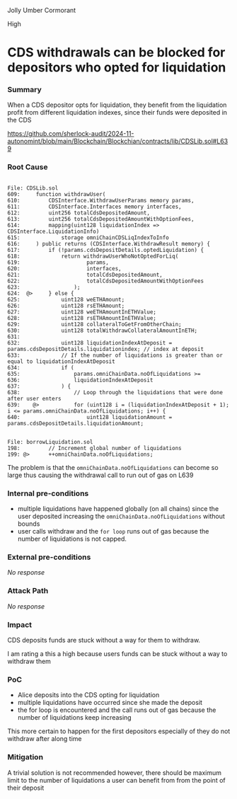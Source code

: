 Jolly Umber Cormorant

High

# CDS withdrawals can be blocked for depositors who opted for liquidation

### Summary

When a CDS depositor opts for liquidation, they benefit from the liquidation profit from different liquidation indexes, since their funds were deposited in the CDS

https://github.com/sherlock-audit/2024-11-autonomint/blob/main/Blockchain/Blockchian/contracts/lib/CDSLib.sol#L639

### Root Cause



```solidity

File: CDSLib.sol
609:     function withdrawUser(
610:         CDSInterface.WithdrawUserParams memory params,
611:         CDSInterface.Interfaces memory interfaces,
612:         uint256 totalCdsDepositedAmount,
613:         uint256 totalCdsDepositedAmountWithOptionFees,
614:         mapping(uint128 liquidationIndex => CDSInterface.LiquidationInfo)
615:             storage omniChainCDSLiqIndexToInfo
616:     ) public returns (CDSInterface.WithdrawResult memory) {
617:         if (!params.cdsDepositDetails.optedLiquidation) {
618:             return withdrawUserWhoNotOptedForLiq(
619:                     params,
620:                     interfaces,
621:                     totalCdsDepositedAmount,
622:                     totalCdsDepositedAmountWithOptionFees
623:                 );
624:  @>     } else {
625:             uint128 weETHAmount;
626:             uint128 rsETHAmount;
627:             uint128 weETHAmountInETHValue;
628:             uint128 rsETHAmountInETHValue;
629:             uint128 collateralToGetFromOtherChain;
630:             uint128 totalWithdrawCollateralAmountInETH;
631: 
632:             uint128 liquidationIndexAtDeposit = params.cdsDepositDetails.liquidationindex; // index at deposit
633:             // If the number of liquidations is greater than or equal to liquidationIndexAtDeposit
634:             if (
635:                 params.omniChainData.noOfLiquidations >=
636:                 liquidationIndexAtDeposit
637:             ) { 
638:                 // Loop through the liquidations that were done after user enters
639:    @>           for (uint128 i = (liquidationIndexAtDeposit + 1); i <= params.omniChainData.noOfLiquidations; i++) {
640:                     uint128 liquidationAmount = params.cdsDepositDetails.liquidationAmount;


File: borrowLiquidation.sol
198:         // Increment global number of liquidations
199: @>      ++omniChainData.noOfLiquidations;

```

The problem is that the `omniChainData.noOfLiquidations` can become so large thus causing the withdrawal call to run out of gas on L639

### Internal pre-conditions

- multiple liquidations have happened globally (on all chains) since the user deposited increasing the `omniChainData.noOfLiquidations` without bounds
- user calls withdraw and the `for loop` runs out of gas because the number of liquidations is not capped.

### External pre-conditions

_No response_

### Attack Path

_No response_

### Impact

CDS deposits funds are stuck without a way for them to withdraw.


I am rating a this a high because users funds can be stuck without a way to withdraw them

### PoC

- Alice deposits into the CDS opting for liquidation
- multiple liquidations have occurred since she made the deposit
- the for loop is encountered and the call runs out of gas because the number of liquidations keep increasing

This more certain to happen for the first depositors especially of they do not withdraw after along time

### Mitigation

A trivial solution is not recommended however, there should be maximum limit to the number of liquidations a user can benefit from from the point of their deposit